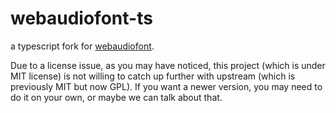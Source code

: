 # webaudiofont-ts
a typescript fork for [webaudiofont](https://github.com/surikov/webaudiofont).

Due to a license issue, as you may have noticed, this project (which is under MIT license) is not willing to catch up further with upstream (which is previously MIT but now GPL).
If you want a newer version, you may need to do it on your own, or maybe we can talk about that.
